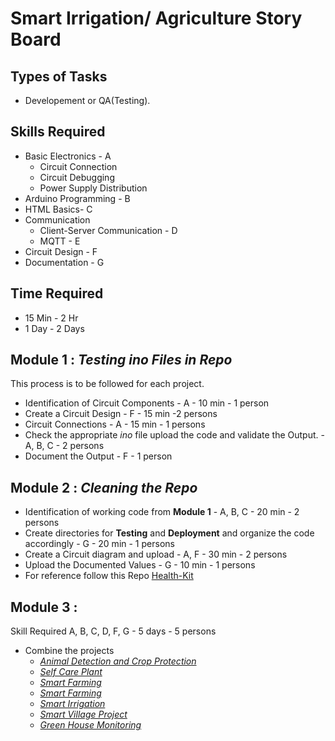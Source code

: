 # Smart Irrigation/ Agriculture Story Board

## Types of Tasks
*  Developement or QA(Testing).

## Skills Required
* Basic Electronics - A
  * Circuit Connection
  * Circuit Debugging
  * Power Supply Distribution
* Arduino Programming - B
* HTML Basics- C
* Communication
  * Client-Server Communication - D
  * MQTT - E
* Circuit Design - F
* Documentation - G

## Time Required
* 15 Min - 2 Hr
* 1 Day - 2 Days

## Module 1 : *Testing ino Files in Repo*
This process is to be followed for each project.
* Identification of Circuit Components - A - 10 min - 1 person
* Create a Circuit Design - F - 15 min -2 persons
* Circuit Connections - A - 15 min - 1 persons
* Check the appropriate *ino* file upload the code and validate the Output. - A, B, C - 2 persons
* Document the Output - F - 1 person

## Module 2 : *Cleaning the Repo*
* Identification of working code from __Module 1__ - A, B, C - 20 min - 2 persons
* Create directories for __Testing__ and __Deployment__ and organize the code accordingly - G - 20 min - 1 persons
* Create a Circuit diagram and upload - A, F - 30 min - 2 persons
* Upload the Documented Values - G - 10 min - 1 persons
* For reference follow this Repo [Health-Kit](https://code.swecha.org/sriharshamvs/healthkit)

## Module 3 :
Skill Required A, B, C, D, F, G - 5 days - 5 persons
* Combine the projects
  * [*Animal Detection and Crop Protection*](https://code.swecha.org/agriculture/animal-detection-and-crop-protection)
  * [*Self Care Plant*](https://code.swecha.org/agriculture/self-care-plant)
  * [*Smart Farming*](https://code.swecha.org/agriculture/smart-farming)
  * [*Smart Farming*](https://code.swecha.org/agriculture/smart-farming)
  * [*Smart Irrigation*](https://code.swecha.org/agriculture/smart-irrigation)
  * [*Smart Village Project*](https://code.swecha.org/agriculture/smart-village-project)
  * [*Green House Monitoring*](https://code.swecha.org/agriculture/project-1919)
